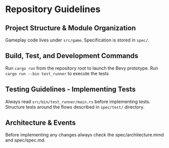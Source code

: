 # Repository Guidelines

## Project Structure & Module Organization
Gameplay code lives under `src/game`.
Specification is stored in `spec/`.

## Build, Test, and Development Commands
Run `cargo run` from the repository root to launch the Bevy prototype.
Run `cargo run --bin test_runner` to execute the tests

## Testing Guidelines - Implementing Tests
Always read `src/bin/test_runner/main.rs` before implementing tests. 
Structure tests around the flows described in `spec/test/` directory.

## Architecture & Events
Before implementing any changes always check the spec/architecture.mmd and spec/spec.md.